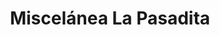---
title: "Miscelánea La Pasadita"
url: /toluca-estado-de-mexico/miscelanea-la-pasadita/
shop: Allgemein
---